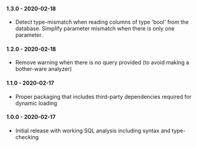 #### 1.3.0 - 2020-02-18
* Detect type-mismatch when reading columns of type 'bool' from the database. Simplify parameter mismatch when there is only one parameter.

#### 1.2.0 - 2020-02-18
* Remove warning when there is no query provided (to avoid making a bother-ware analyzer)

#### 1.1.0 - 2020-02-17
* Proper packaging that includes third-party dependencies required for dynamic loading

#### 1.0.0 - 2020-02-17
* Initial release with working SQL analysis including syntax and type-checking
